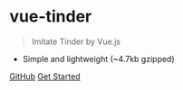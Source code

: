 <!-- ![logo](_media/icon.svg) -->

# vue-tinder

> Imitate Tinder by Vue.js

* Simple and lightweight (~4.7kb gzipped)
<!-- * Multiple themes -->
<!-- * Not build static html files -->

[GitHub](https://github.com/shanlh/vue-tinder)
[Get Started](/installation)